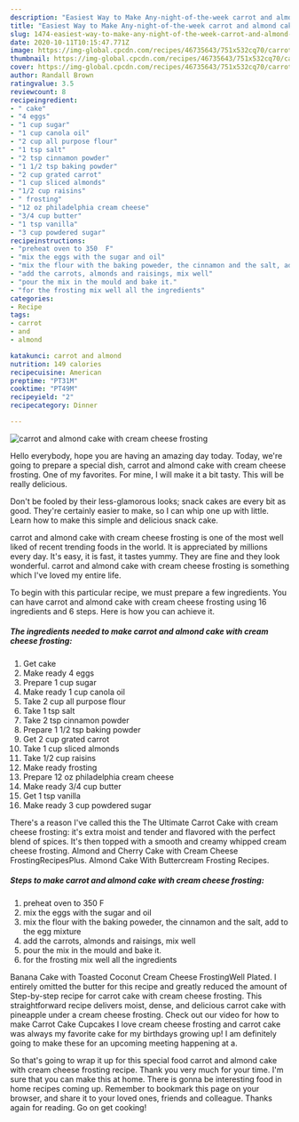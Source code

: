```yaml
---
description: "Easiest Way to Make Any-night-of-the-week carrot and almond cake with cream cheese frosting"
title: "Easiest Way to Make Any-night-of-the-week carrot and almond cake with cream cheese frosting"
slug: 1474-easiest-way-to-make-any-night-of-the-week-carrot-and-almond-cake-with-cream-cheese-frosting
date: 2020-10-11T10:15:47.771Z
image: https://img-global.cpcdn.com/recipes/46735643/751x532cq70/carrot-and-almond-cake-with-cream-cheese-frosting-recipe-main-photo.jpg
thumbnail: https://img-global.cpcdn.com/recipes/46735643/751x532cq70/carrot-and-almond-cake-with-cream-cheese-frosting-recipe-main-photo.jpg
cover: https://img-global.cpcdn.com/recipes/46735643/751x532cq70/carrot-and-almond-cake-with-cream-cheese-frosting-recipe-main-photo.jpg
author: Randall Brown
ratingvalue: 3.5
reviewcount: 8
recipeingredient:
- " cake"
- "4 eggs"
- "1 cup sugar"
- "1 cup canola oil"
- "2 cup all purpose flour"
- "1 tsp salt"
- "2 tsp cinnamon powder"
- "1 1/2 tsp baking powder"
- "2 cup grated carrot"
- "1 cup sliced almonds"
- "1/2 cup raisins"
- " frosting"
- "12 oz philadelphia cream cheese"
- "3/4 cup butter"
- "1 tsp vanilla"
- "3 cup powdered sugar"
recipeinstructions:
- "preheat oven to 350  F"
- "mix the eggs with the sugar and oil"
- "mix the flour with the baking poweder, the cinnamon and the salt, add to the egg mixture"
- "add the carrots, almonds and raisings, mix well"
- "pour the mix in the mould and bake it."
- "for the frosting mix well all the ingredients"
categories:
- Recipe
tags:
- carrot
- and
- almond

katakunci: carrot and almond 
nutrition: 149 calories
recipecuisine: American
preptime: "PT31M"
cooktime: "PT49M"
recipeyield: "2"
recipecategory: Dinner

---
```



![carrot and almond cake with cream cheese frosting](https://img-global.cpcdn.com/recipes/46735643/751x532cq70/carrot-and-almond-cake-with-cream-cheese-frosting-recipe-main-photo.jpg)

Hello everybody, hope you are having an amazing day today. Today, we're going to prepare a special dish, carrot and almond cake with cream cheese frosting. One of my favorites. For mine, I will make it a bit tasty. This will be really delicious.

Don&#39;t be fooled by their less-glamorous looks; snack cakes are every bit as good. They&#39;re certainly easier to make, so I can whip one up with little. Learn how to make this simple and delicious snack cake.

carrot and almond cake with cream cheese frosting is one of the most well liked of recent trending foods in the world. It is appreciated by millions every day. It's easy, it is fast, it tastes yummy. They are fine and they look wonderful. carrot and almond cake with cream cheese frosting is something which I've loved my entire life.


To begin with this particular recipe, we must prepare a few ingredients. You can have carrot and almond cake with cream cheese frosting using 16 ingredients and 6 steps. Here is how you can achieve it.

<!--inarticleads1-->

##### The ingredients needed to make carrot and almond cake with cream cheese frosting:

1. Get  cake
1. Make ready 4 eggs
1. Prepare 1 cup sugar
1. Make ready 1 cup canola oil
1. Take 2 cup all purpose flour
1. Take 1 tsp salt
1. Take 2 tsp cinnamon powder
1. Prepare 1 1/2 tsp baking powder
1. Get 2 cup grated carrot
1. Take 1 cup sliced almonds
1. Take 1/2 cup raisins
1. Make ready  frosting
1. Prepare 12 oz philadelphia cream cheese
1. Make ready 3/4 cup butter
1. Get 1 tsp vanilla
1. Make ready 3 cup powdered sugar


There&#39;s a reason I&#39;ve called this the The Ultimate Carrot Cake with cream cheese frosting: it&#39;s extra moist and tender and flavored with the perfect blend of spices. It&#39;s then topped with a smooth and creamy whipped cream cheese frosting. Almond and Cherry Cake with Cream Cheese FrostingRecipesPlus. Almond Cake With Buttercream Frosting Recipes. 

<!--inarticleads2-->

##### Steps to make carrot and almond cake with cream cheese frosting:

1. preheat oven to 350  F
1. mix the eggs with the sugar and oil
1. mix the flour with the baking poweder, the cinnamon and the salt, add to the egg mixture
1. add the carrots, almonds and raisings, mix well
1. pour the mix in the mould and bake it.
1. for the frosting mix well all the ingredients


Banana Cake with Toasted Coconut Cream Cheese FrostingWell Plated. I entirely omitted the butter for this recipe and greatly reduced the amount of Step-by-step recipe for carrot cake with cream cheese frosting. This straightforward recipe delivers moist, dense, and delicious carrot cake with pineapple under a cream cheese frosting. Check out our video for how to make Carrot Cake Cupcakes I love cream cheese frosting and carrot cake was always my favorite cake for my birthdays growing up! I am definitely going to make these for an upcoming meeting happening at a. 

So that's going to wrap it up for this special food carrot and almond cake with cream cheese frosting recipe. Thank you very much for your time. I'm sure that you can make this at home. There is gonna be interesting food in home recipes coming up. Remember to bookmark this page on your browser, and share it to your loved ones, friends and colleague. Thanks again for reading. Go on get cooking!

